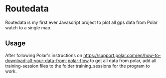 # Routedata

Routedata is my first ever Javascript project to plot all gps data from Polar watch to a single map.

## Usage

After following Polar's instructions on https://support.polar.com/en/how-to-download-all-your-data-from-polar-flow to get all data from polar, add all training-session files to the folder training_sessions for the program to work. 
